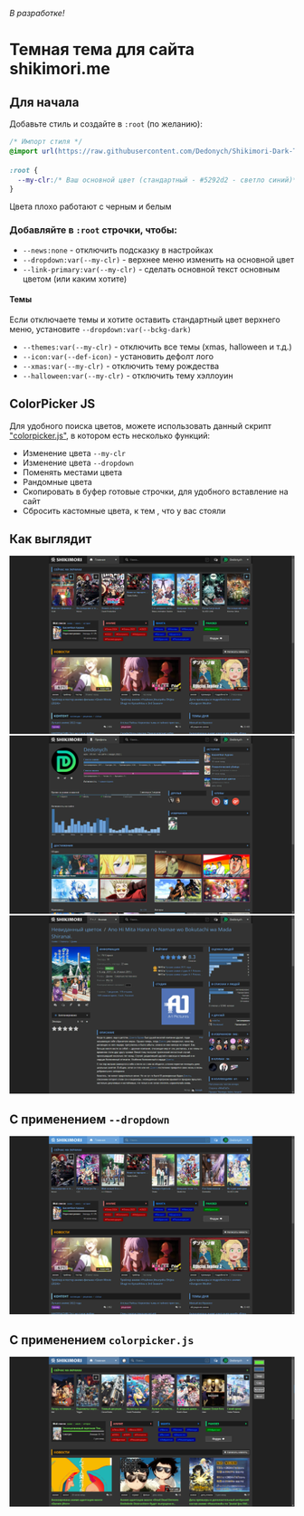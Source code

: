 _В разработке!_

# Темная тема для сайта shikimori.me

## Для начала

Добавьте стиль и создайте в `:root` (по желанию):

```css
/* Импорт стиля */
@import url(https://raw.githubusercontent.com/Dedonych/Shikimori-Dark-Theme/master/shikimori_dark.css);

:root {
  --my-clr:/* Ваш основной цвет (стандартный - #5292d2 - светло синий)*/ ;
}
```

Цвета плохо работают с черным и белым

### Добавляйте в `:root` строчки, чтобы:<br>

- `--news:none` - отключить подсказку в настройках <br>
- `--dropdown:var(--my-clr)` - верхнее меню изменить на основной цвет<br>
- `--link-primary:var(--my-clr)` - сделать основной текст основным цветом (или каким хотите)<br>

#### Темы

Если отключаете темы и хотите оставить стандартный цвет верхнего меню, установите `--dropdown:var(--bckg-dark)`

- `--themes:var(--my-clr)` - отключить все темы (xmas, halloween и т.д.)<br>
- `--icon:var(--def-icon)` - установить дефолт лого
  <br>
- `--xmas:var(--my-clr)` - отключить тему рождества <br>
- `--halloween:var(--my-clr)` - отключить тему хэллоуин

## ColorPicker JS

Для удобного поиска цветов, можете использовать данный скрипт ["colorpicker.js"](colorpicker.js), в котором есть несколько функций:
 - Изменение цвета `--my-clr`
 - Изменение цвета `--dropdown`
 - Поменять местами цвета
 - Рандомные цвета
 - Скопировать в буфер готовые строчки, для удобного вставление на сайт
 - Сбросить кастомные цвета, к тем , что у вас стояли

## Как выглядит
![image](./posters/main.png)
![image](./posters/profile.png)
![image](./posters/title.png)
## С применением `--dropdown`
![image](./posters/colored.png)
##   С применением `colorpicker.js`
![image](./posters/colorpicker.png)